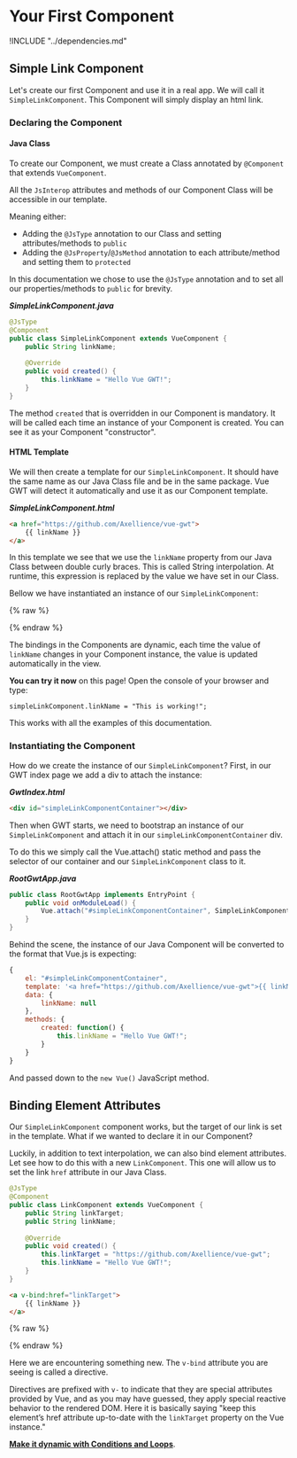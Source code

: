 # Your First Component

!INCLUDE "../dependencies.md"

## Simple Link Component

Let's create our first Component and use it in a real app.
We will call it `SimpleLinkComponent`.
This Component will simply display an html link.

### Declaring the Component

#### Java Class
To create our Component, we must create a Class annotated by `@Component` that extends `VueComponent`.

All the `JsInterop` attributes and methods of our Component Class will be accessible in our template.

Meaning either:

 * Adding the `@JsType` annotation to our Class and setting attributes/methods to `public`
 * Adding the `@JsProperty`/`@JsMethod` annotation to each attribute/method and setting them to `protected`

In this documentation we chose to use the `@JsType` annotation and to set all our properties/methods to `public` for brevity.

***SimpleLinkComponent.java***
```java
@JsType
@Component
public class SimpleLinkComponent extends VueComponent {
    public String linkName;
    
    @Override
    public void created() {
        this.linkName = "Hello Vue GWT!";
    }
}
```

The method `created` that is overridden in our Component is mandatory.
It will be called each time an instance of your Component is created.
You can see it as your Component "constructor".

#### HTML Template

We will then create a template for our `SimpleLinkComponent`.
It should have the same name as our Java Class file and be in the same package.
Vue GWT will detect it automatically and use it as our Component template.

***SimpleLinkComponent.html***

```html
<a href="https://github.com/Axellience/vue-gwt">
    {{ linkName }}
</a>
```

In this template we see that we use the `linkName` property from our Java Class between double curly braces.
This is called String interpolation.
At runtime, this expression is replaced by the value we have set in our Class.

Bellow we have instantiated an instance of our `SimpleLinkComponent`:

{% raw %}
<p class="example-container" data-name="simpleLinkComponent">
    <span id="simpleLinkComponent"></span>
</p>
{% endraw %}

The bindings in the Components are dynamic, each time the value of `linkName` changes in your Component instance, the value is updated automatically in the view.

**You can try it now** on this page! Open the console of your browser and type:
```
simpleLinkComponent.linkName = "This is working!";
```
This works with all the examples of this documentation.

### Instantiating the Component

How do we create the instance of our `SimpleLinkComponent`?
First, in our GWT index page we add a div to attach the instance:

***GwtIndex.html***

```html
<div id="simpleLinkComponentContainer"></div>
```

Then when GWT starts, we need to bootstrap an instance of our `SimpleLinkComponent` and attach it in our `simpleLinkComponentContainer` div.

To do this we simply call the Vue.attach() static method and pass the selector of our container and our `SimpleLinkComponent` class to it.

***RootGwtApp.java***

```java
public class RootGwtApp implements EntryPoint {
    public void onModuleLoad() {
        Vue.attach("#simpleLinkComponentContainer", SimpleLinkComponent.class);
    }
}
```

Behind the scene, the instance of our Java Component will be converted to the format that Vue.js is expecting:
```javascript
{
    el: "#simpleLinkComponentContainer",
    template: '<a href="https://github.com/Axellience/vue-gwt">{{ linkName }}</a>',
    data: {
        linkName: null
    },
    methods: {
        created: function() {
            this.linkName = "Hello Vue GWT!";
        }
    }
}
```

And passed down to the `new Vue()` JavaScript method.

## Binding Element Attributes

Our `SimpleLinkComponent` component works, but the target of our link is set in the template.
What if we wanted to declare it in our Component?

Luckily, in addition to text interpolation, we can also bind element attributes.
Let see how to do this with a new `LinkComponent`.
This one will allow us to set the link `href` attribute in our Java Class.

```java
@JsType
@Component
public class LinkComponent extends VueComponent {
    public String linkTarget;
    public String linkName;
    
    @Override
    public void created() {
        this.linkTarget = "https://github.com/Axellience/vue-gwt";
        this.linkName = "Hello Vue GWT!";
    }
}
```

```html
<a v-bind:href="linkTarget">
    {{ linkName }}
</a>
```

{% raw %}
<p class="example-container" data-name="linkComponent">
    <span id="linkComponent"></span>
</p>
{% endraw %}

Here we are encountering something new.
The `v-bind` attribute you are seeing is called a directive.

Directives are prefixed with `v-` to indicate that they are special attributes provided by Vue, and as you may have guessed, they apply special reactive behavior to the rendered DOM.
Here it is basically saying "keep this element’s href attribute up-to-date with the `linkTarget` property on the Vue instance."

**[Make it dynamic with Conditions and Loops](./conditional-and-loops.md)**.
